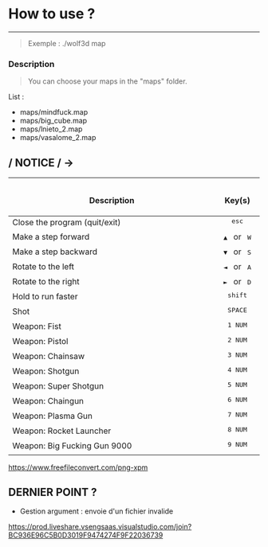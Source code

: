 # How to use ?              
--------------------------
> Exemple : ./wolf3d map

### Description

> You can choose your maps in the "maps" folder.

List :
- maps/mindfuck.map
- maps/big_cube.map
- maps/lnieto_2.map
- maps/vasalome_2.map

## / NOTICE / ->             
--------------------------

<table width="100%">
<thead>
<tr>
<td width="65%" height="60px" align="center" cellpadding="0">
<strong>Description</strong>
</td>
<td width="10%" align="center" cellpadding="0">
<span style="width:70px">&nbsp;</span><strong>Key(s)</strong><span style="width:50px">&nbsp;</span>
</td>
</tr>
</thead>
<tbody>
<tr>
<td valign="top" height="30px">Close the program (quit/exit)</td>
<td valign="top" align="center"><kbd>&nbsp;esc&nbsp;</kbd></td>
</tr>
<tr>
<td valign="top" height="30px">Make a step forward</td>
<td valign="top" align="center"><kbd>&nbsp;▲&nbsp;</kbd> or <kbd>&nbsp;W&nbsp;</kbd></td>
</tr>
<tr>
<td valign="top" height="30px">Make a step backward</td>
<td valign="top" align="center"><kbd>&nbsp;▼&nbsp;</kbd> or <kbd>&nbsp;S&nbsp;</kbd></td>
</tr>
<tr>
<td valign="top" height="30px">Rotate to the left</td>
<td valign="top" align="center"><kbd>&nbsp;◄&nbsp;</kbd> or <kbd>&nbsp;A&nbsp;</kbd></td>
</tr>
<tr>
<td valign="top" height="30px">Rotate to the right</td>
<td valign="top" align="center"><kbd>&nbsp;►&nbsp;</kbd> or <kbd>&nbsp;D&nbsp;</kbd></td>
</tr>
<tr>
<td valign="top" height="30px">Hold to run faster</td>
<td valign="top" align="center"><kbd>&nbsp;shift&nbsp;</kbd></td>
</tr>
<tr>
<td valign="top" height="30px">Shot</td>
<td valign="top" align="center"><kbd>&nbsp;SPACE&nbsp;</kbd></td>
</tr>
<tr>
<td valign="top" height="30px">Weapon: Fist</td>
<td valign="top" align="center"><kbd>&nbsp;1 NUM&nbsp;</kbd></td>
</tr>
<tr>
<td valign="top" height="30px">Weapon: Pistol</td>
<td valign="top" align="center"><kbd>&nbsp;2 NUM&nbsp;</kbd></td>
</tr>
<tr>
<td valign="top" height="30px">Weapon: Chainsaw</td>
<td valign="top" align="center"><kbd>&nbsp;3 NUM&nbsp;</kbd></td>
</tr>
<tr>
<td valign="top" height="30px">Weapon: Shotgun</td>
<td valign="top" align="center"><kbd>&nbsp;4 NUM&nbsp;</kbd></td>
</tr>
<tr>
<td valign="top" height="30px">Weapon: Super Shotgun</td>
<td valign="top" align="center"><kbd>&nbsp;5 NUM&nbsp;</kbd></td>
</tr>
<tr>
<td valign="top" height="30px">Weapon: Chaingun</td>
<td valign="top" align="center"><kbd>&nbsp;6 NUM&nbsp;</kbd></td>
</tr>
<tr>
<td valign="top" height="30px">Weapon: Plasma Gun</td>
<td valign="top" align="center"><kbd>&nbsp;7 NUM&nbsp;</kbd></td>
</tr>
<tr>
<td valign="top" height="30px">Weapon: Rocket Launcher</td>
<td valign="top" align="center"><kbd>&nbsp;8 NUM&nbsp;</kbd></td>
</tr>
<tr>
<td valign="top" height="30px">Weapon: Big Fucking Gun 9000</td>
<td valign="top" align="center"><kbd>&nbsp;9 NUM&nbsp;</kbd></td>
</tr>
</tbody>
</table>


https://www.freefileconvert.com/png-xpm


## DERNIER POINT ?
- Gestion argument : envoie d'un fichier invalide

https://prod.liveshare.vsengsaas.visualstudio.com/join?BC936E96C5B0D3019F9474274F9F22036739
